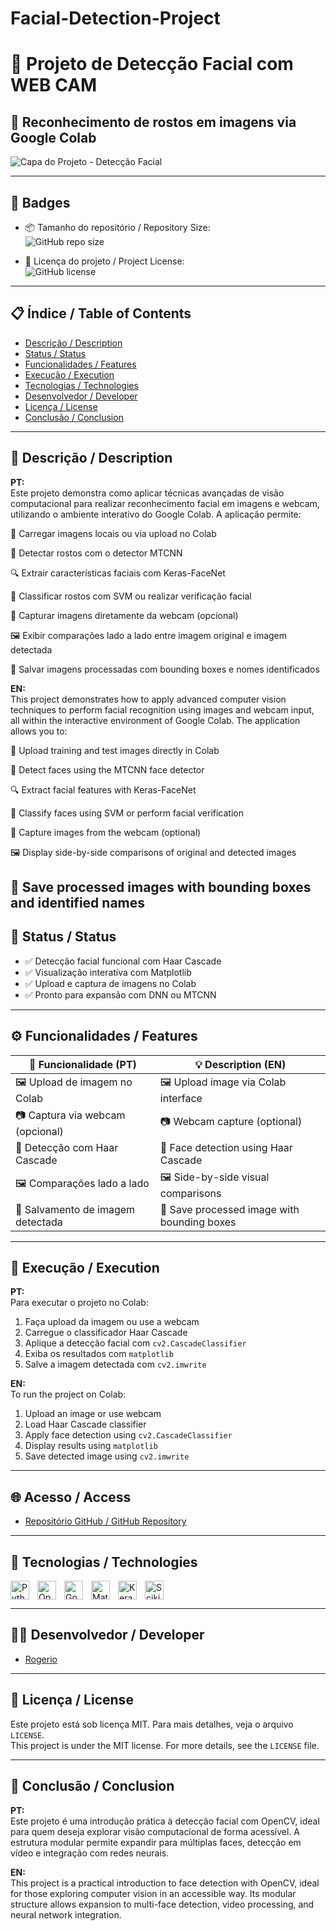# Facial-Detection-Project

# 🧠 Projeto de Detecção Facial com WEB CAM

## 🚀 Reconhecimento de rostos em imagens via Google Colab

![Capa do Projeto - Detecção Facial](detecção-facial-capa.png)

---

## 🏅 Badges

- 📦 Tamanho do repositório / Repository Size:  
  ![GitHub repo size](https://img.shields.io/repo-size/Rogerio5/Facial-Detection-Project)

- 📄 Licença do projeto / Project License:  
  ![GitHub license](https://img.shields.io/github/license/Rogerio5/Facial-Detection-Project)

---

## 📋 Índice / Table of Contents

- [Descrição / Description](#descrição--description)  
- [Status / Status](#status--status)  
- [Funcionalidades / Features](#funcionalidades--features)  
- [Execução / Execution](#execução--execution)  
- [Tecnologias / Technologies](#tecnologias--technologies)  
- [Desenvolvedor / Developer](#desenvolvedor--developer)  
- [Licença / License](#licença--license)  
- [Conclusão / Conclusion](#conclusão--conclusion)  

---

## 📖 Descrição / Description

**PT:**  
Este projeto demonstra como aplicar técnicas avançadas de visão computacional para realizar reconhecimento facial em imagens e webcam, utilizando o ambiente interativo do Google Colab. A aplicação permite:

📁 Carregar imagens locais ou via upload no Colab

🧠 Detectar rostos com o detector MTCNN

🔍 Extrair características faciais com Keras-FaceNet

🧪 Classificar rostos com SVM ou realizar verificação facial

📸 Capturar imagens diretamente da webcam (opcional)

🖼️ Exibir comparações lado a lado entre imagem original e imagem detectada

💾 Salvar imagens processadas com bounding boxes e nomes identificados

**EN:**  
This project demonstrates how to apply advanced computer vision techniques to perform facial recognition using images and webcam input, all within the interactive environment of Google Colab. The application allows you to:

📁 Upload training and test images directly in Colab

🧠 Detect faces using the MTCNN face detector

🔍 Extract facial features with Keras-FaceNet

🧪 Classify faces using SVM or perform facial verification

📸 Capture images from the webcam (optional)

🖼️ Display side-by-side comparisons of original and detected images

💾 Save processed images with bounding boxes and identified names
---

## 🚧 Status / Status

- ✅ Detecção facial funcional com Haar Cascade  
- ✅ Visualização interativa com Matplotlib  
- ✅ Upload e captura de imagens no Colab  
- ✅ Pronto para expansão com DNN ou MTCNN

---

## ⚙️ Funcionalidades / Features

| 🧩 Funcionalidade (PT)                      | 💡 Description (EN)                          |
|--------------------------------------------|----------------------------------------------|
| 🖼 Upload de imagem no Colab                | 🖼 Upload image via Colab interface           |
| 📷 Captura via webcam (opcional)           | 📷 Webcam capture (optional)                 |
| 🧠 Detecção com Haar Cascade                | 🧠 Face detection using Haar Cascade         |
| 🖼 Comparações lado a lado                  | 🖼 Side-by-side visual comparisons            |
| 💾 Salvamento de imagem detectada          | 💾 Save processed image with bounding boxes  |

---

## 🚀 Execução / Execution

**PT:**  
Para executar o projeto no Colab:

1. Faça upload da imagem ou use a webcam  
2. Carregue o classificador Haar Cascade  
3. Aplique a detecção facial com `cv2.CascadeClassifier`  
4. Exiba os resultados com `matplotlib`  
5. Salve a imagem detectada com `cv2.imwrite`

**EN:**  
To run the project on Colab:

1. Upload an image or use webcam  
2. Load Haar Cascade classifier  
3. Apply face detection using `cv2.CascadeClassifier`  
4. Display results using `matplotlib`  
5. Save detected image using `cv2.imwrite`

---

## 🌐 Acesso / Access

- [Repositório GitHub / GitHub Repository](https://github.com/Rogerio5/Facial-Detection-Project)

---

## 🧰 Tecnologias / Technologies

<p>
  <img align="left" alt="Python" title="Python" width="30px" style="padding-right: 10px;" src="https://cdn.jsdelivr.net/gh/devicons/devicon@latest/icons/python/python-original.svg"/>
  <img align="left" alt="OpenCV" title="OpenCV" width="30px" style="padding-right: 10px;" src="https://upload.wikimedia.org/wikipedia/commons/3/32/OpenCV_Logo_with_text_svg_version.svg"/>
  <img align="left" alt="Google Colab" title="Google Colab" width="30px" style="padding-right: 10px;" src="https://upload.wikimedia.org/wikipedia/commons/d/d0/Google_Colaboratory_SVG_Logo.svg"/>
  <img align="left" alt="Matplotlib" title="Matplotlib" width="30px" style="padding-right: 10px;" src="https://matplotlib.org/_static/images/logo2.svg"/>
  <img align="left" alt="Keras-FaceNet" title="Keras-FaceNet" width="30px" style="padding-right: 10px;" src="https://avatars.githubusercontent.com/u/34455048?s=200&v=4"/>
  <img align="left" alt="Scikit-learn" title="Scikit-learn" width="30px" style="padding-right: 10px;" src="https://upload.wikimedia.org/wikipedia/commons/0/05/Scikit_learn_logo_small.svg"/>
</p>

<br clear="all"/>

---

## 👨‍💻 Desenvolvedor / Developer

- [Rogerio](https://github.com/Rogerio5)   

---

## 📜 Licença / License

Este projeto está sob licença MIT. Para mais detalhes, veja o arquivo `LICENSE`.  
This project is under the MIT license. For more details, see the `LICENSE` file.

---

## 🏁 Conclusão / Conclusion

**PT:**  
Este projeto é uma introdução prática à detecção facial com OpenCV, ideal para quem deseja explorar visão computacional de forma acessível. A estrutura modular permite expandir para múltiplas faces, detecção em vídeo e integração com redes neurais.

**EN:**  
This project is a practical introduction to face detection with OpenCV, ideal for those exploring computer vision in an accessible way. Its modular structure allows expansion to multi-face detection, video processing, and neural network integration.
